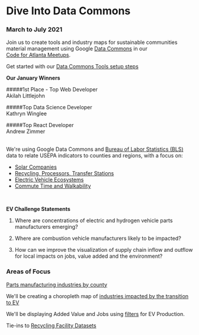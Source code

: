 
# Dive Into Data Commons
<!--
### Saturday, January 23, 2021, 10AM to 5PM
-->
### March to July 2021

Join us to create tools and industry maps for sustainable communities material management using Google [Data Commons](https://datacommons.org) in our <a href="https://www.meetup.com/codeforatlanta/" style="white-space:nowrap;">Code for Atlanta Meetups</a>.  

Get started with our [Data Commons Tools setup steps](../../localsite/info/data/) 

<!--
<b>Saturday, January 23, 2021 Schedule</b>  

10:00am to 12:00pm - Introductions and Team Building  
12:00pm to 4:00pm - Work Time  
4:00pm to 5:00pm - Team Share Outs  
-->

<b>Our January Winners</b>

#####1st Place - Top Web Developer  
Akilah Littlejohn  

#####Top Data Science Developer  
Kathryn Winglee  

#####Top React Developer  
Andrew Zimmer  
<br>

We're using Google Data Commons and [Bureau of Labor Statistics (BLS)](https://www.bls.gov/data/) data to relate USEPA indicators to counties and regions, with a focus on:  

- [Solar Companies](../../localsite/map/#show=solar)  
- [Recycling, Processors, Transfer Stations](../../localsite/map/recycling/ga/)   
- [Electric Vehicle Ecosystems](../../localsite/map/#show=vehicles)  
- [Commute Time and Walkability](../../localsite/info/data/)  
<br>

<b>EV Challenge Statements</b>  

1. Where are concentrations of electric and hydrogen vehicle parts manufacturers emerging?  

2. Where are combustion vehicle manufacturers likely to be impacted?  

3. How can we improve the visualization of supply chain inflow and outflow for local impacts on jobs, value added and the environment?  

<!--
<b>Growing EV Ecosystems</b>  

1. University of Georgia - 33 new Proterra electric buses coming in 2021  
1. Georgia Power - Half of system fleet vehicles will be electric by 2030  
1. Hartsfield–Jackson Atlanta International Airport - [GreeningATL](https://www.17sustainabledevelopmentgoals.org/greeningatl-the-most-resilient-airport-globally/)  
1. Lyft partnership pilot program to add 50 EVs  
1. German GEDIA building $85 million [EV Parts Plant near Dalton, GA](https://www.bizjournals.com/atlanta/news/2020/07/29/gedia-automotive-group-plant-dalton-georgia.html)  
1. Korean SK Innovation's $1.6 billion plant adds $960 million [EV battery expansion in Commerce, GA](https://www.bizjournals.com/atlanta/news/2020/06/30/sk-innovation-georgia-electric-vehicle-plant.html)   
-->

<h3>Areas of Focus</h3>

<a href="../../../localsite/info/#show=vehicles">Parts manufacturing industries by county</a>  
<!--
County automobile industry employment for 6-digit NAICS 336111.
4-digit NAICS resides in "By-Industry" link [here](https://www.bls.gov/cew/downloadable-data-files.htm), but we will be pulling from the Bureau of Labor Statistics (BLS)&nbsp;API.  
-->

We'll be creating a choropleth map of 
<a href="../projects/mobility/">industries impacted by the transition to EV</a><br>

We'll be displaying Added Value and Jobs using <a href="../../io/charts/inflow-outflow/#indicators=VADD,JOBS">filters</a> for EV Production.

Tie-ins to [Recycling Facility Datasets](../../localsite/map/recycling/ga/)

<!--
Georgia Labor Market Explorer
https://explorer.gdol.ga.gov/vosnet/Logoff.aspx?Displayonly=1&utype=L&plang=E
-->

